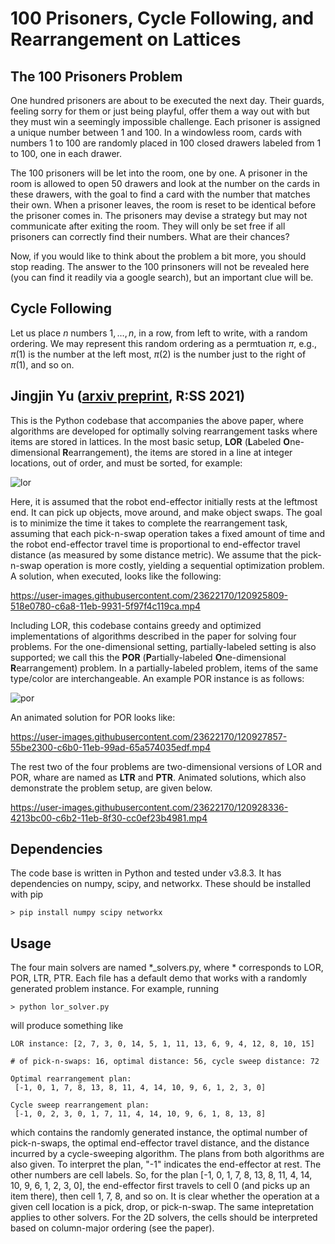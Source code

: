 # 100 Prisoners, Cycle Following, and Rearrangement on Lattices 

## The 100 Prisoners Problem 
One hundred prisoners are about to be executed the next day. Their guards, feeling sorry for them
or just being playful, offer them a way out with but they must win a seemingly impossible challenge. 
Each prisoner is assigned a unique number between 1 and 100. In a windowless room, cards with 
numbers 1 to 100 are randomly placed in 100 closed drawers labeled from 1 to 100, one in each drawer. 

The 100 prisoners will be let into the room, one by one. A prisoner in the room is allowed to open 
50 drawers and look at the number on the cards in these drawers, with the goal to find a card with 
the number that matches their own. When a prisoner leaves, the room is reset to be identical before
the prisoner comes in. The prisoners may devise a strategy but may not communicate after exiting the
room. They will only be set free if all prisoners can correctly find their numbers. What are their 
chances? 

Now, if you would like to think about the problem a bit more, you should stop reading. The answer to 
the 100 prinsoners will not be revealed here (you can find it readily via a google search), but an 
important clue will be.

## Cycle Following 

Let us place $n$ numbers $1, \ldots, n$, in a row, from left to write, with a random ordering. We may 
represent this random ordering as a permtuation $\pi$, e.g., $\pi(1)$ is the number at the left most,
$\pi(2)$ is the number just to the right of $\pi(1)$, and so on. 


## Jingjin Yu ([arxiv preprint](https://arxiv.org/abs/2105.05366), R:SS 2021)

This is the Python codebase that accompanies the above paper, where algorithms are developed for optimally solving rearrangement tasks where items are stored in lattices. In the most basic setup, **LOR** (**L**abeled **O**ne-dimensional **R**earrangement), the items are stored in a line at integer locations, out of order, and must be sorted, for example:

![lor](https://user-images.githubusercontent.com/23622170/120925830-6ec2d600-c6a8-11eb-922a-9e461c318255.png)


Here, it is assumed that the robot end-effector initially rests at the leftmost end. It can pick up objects, move around, and make object swaps. The goal is to minimize the time it takes to complete the rearrangement task, assuming that each pick-n-swap operation takes a fixed amount of time and the robot end-effector travel time is proportional to end-effector travel distance (as measured by some distance metric). We assume that the pick-n-swap operation is more costly, yielding a sequential optimization problem. A solution, when executed, looks like the following: 

https://user-images.githubusercontent.com/23622170/120925809-518e0780-c6a8-11eb-9931-5f97f4c119ca.mp4


Including LOR, this codebase contains greedy and optimized implementations of algorithms described in the paper for solving four problems. For the one-dimensional setting, partially-labeled setting is also supported; we call this the **POR** (**P**artially-labeled **O**ne-dimensional **R**earrangement) problem. In a partially-labeled problem, items of the same type/color are interchangeable. An example POR instance is as follows: 

![por](https://user-images.githubusercontent.com/23622170/120927745-f2cc8c00-c6af-11eb-8a20-a74d3e217e80.png)

An animated solution for POR looks like:

https://user-images.githubusercontent.com/23622170/120927857-55be2300-c6b0-11eb-99ad-65a574035edf.mp4

The rest two of the four problems are two-dimensional versions of LOR and POR, whare are named as **LTR** and **PTR**. Animated solutions, which also demonstrate the problem setup, are given below. 

https://user-images.githubusercontent.com/23622170/120928336-4213bc00-c6b2-11eb-8f30-cc0ef23b4981.mp4



## Dependencies

The code base is written in Python and tested under v3.8.3. It has dependencies on numpy, scipy, and networkx. These should be installed with pip

`> pip install numpy scipy networkx`

## Usage

The four main solvers are named *_solvers.py, where * corresponds to LOR, POR, LTR, PTR. Each file has a default demo that works with a randomly generated problem instance. For example, running 

`> python lor_solver.py`

will produce something like 


```
LOR instance: [2, 7, 3, 0, 14, 5, 1, 11, 13, 6, 9, 4, 12, 8, 10, 15]

# of pick-n-swaps: 16, optimal distance: 56, cycle sweep distance: 72

Optimal rearrangement plan:
 [-1, 0, 1, 7, 8, 13, 8, 11, 4, 14, 10, 9, 6, 1, 2, 3, 0]

Cycle sweep rearrangement plan:
 [-1, 0, 2, 3, 0, 1, 7, 11, 4, 14, 10, 9, 6, 1, 8, 13, 8]
 ```

which contains the randomly generated instance, the optimal number of pick-n-swaps, the optimal end-effector travel distance, and the distance incurred by a cycle-sweeping algorithm. The plans from both algorithms are also given. To interpret the plan, "-1" indicates the end-effector at rest. The other numbers are cell labels. So, for the plan  [-1, 0, 1, 7, 8, 13, 8, 11, 4, 14, 10, 9, 6, 1, 2, 3, 0], the end-effector first travels to cell 0 (and picks up an item there), then cell 1, 7, 8, and so on. It is clear whether the operation at a given cell location is a pick, drop, or pick-n-swap. The same intepretation applies to other solvers. For the 2D solvers, the cells should be interpreted based on column-major ordering (see the paper). 



